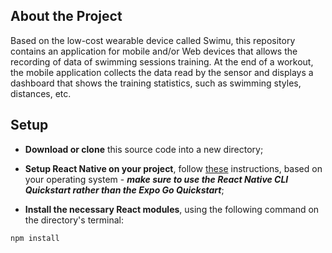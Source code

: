 ## About the Project
Based on the low-cost wearable device called Swimu, this repository contains an application for mobile and/or Web devices that allows the recording of data of swimming sessions training. At the end of a workout, the mobile application collects the data read by the sensor and displays a dashboard that shows the training statistics, such as swimming styles, distances, etc.

## Setup
- **Download or clone** this source code into a new directory;

- **Setup React Native on your project**, follow [these](https://reactnative.dev/docs/environment-setup) instructions, based on your operating system - ***make sure to use the React Native CLI Quickstart rather than the Expo Go Quickstart***;

- **Install the necessary React modules**, using the following command on the directory's terminal:
```
npm install
```

